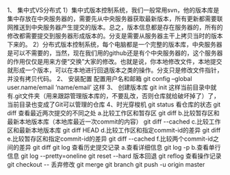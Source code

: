 1、  集中式VS分布式
1）集中式版本控制系统，我们一般常用svn，他的版本库是集中存放在中央服务器的，需要先从中央服务器获取最新版本，所有更新都需要联网推送到中央服务器产生提交的版本。总之，版本信息都是存在服务器的，所有的修改都需要提交到服务器形成版本的。分支是需要从服务器主干上拷贝当时的版本下来的。
2）分布式版本控制系统，每个电脑都是一个完整的版本库，中央服务器是可以不需要的，当然，现在我们用的github还是有个中央服务器的，这个服务器的作用仅仅是用来方便“交换”大家的修改。也就是说，你本地修改文件，本地提交就形成一个版本，可以在本地进行回退版本之类的操作。分支只是修改文件指针，并没有拷贝代码。
2、  安装配置
配置用户名和邮箱
git config –global user.name/email ‘name/email’ 这样
3、  创建版本库 git init 这样当前目录中就有.git文件夹（用来跟踪管理版本库的，不要乱改，否则仓库就给破坏掉了）了，当前目录也变成了Git可以管理的仓库
4、时光穿梭机
git status  看仓库的状态
git diff  查看最近两次提交的不同之处
    a.比较工作区和暂存区 git diff 
    b.比较暂存区和最新本地版本库（本地库最近一次commit的内容） git diff --cached <path>
    c.比较工作区和最新本地版本库 git diff HEAD <path>
    d.比较工作区和指定commit-id的差异 git diff <commit-id> <path>
    e.比较暂存区和指定commit-id的差异 git diff --cached <commit-id> <path>
    f.比较两个commit-id之间的差异 git diff <commit-id> <commit-id>
git log 查看历史提交记录
    a.查看详细信息 git log -p
    b.查看单行信息 git log --pretty=oneline
git reset --hard <commit-id> 版本回退
git reflog 查看操作记录
git checkout -- <file> 丢弃修改
git merge
git branch
git push -u origin master

